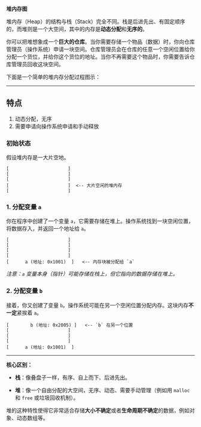 **堆内存图**

堆内存（Heap）的结构与栈（Stack）完全不同。栈是后进先出、有固定顺序的，而堆则是一个大空间，其中的内存是**动态分配**和**无序的**。

你可以把堆想象成一个**巨大的仓库**。当你需要存储一个物品（数据）时，你向仓库管理员（操作系统）申请一块空间。仓库管理员会在仓库的任意一个空闲位置给你分配一个货位，并给你这个货位的地址。当你不再需要这个物品时，你需要告诉仓库管理员回收这块空间。

下面是一个简单的堆内存分配过程图示：

---


## 特点

1. 动态分配，无序
2. 需要申请向操作系统申请和手动释放

### 初始状态

假设堆内存是一大片空地。

```
[                      ]
[                      ]
[                      ]
[                      ]  <-- 大片空闲的堆内存
[                      ]
```

### 1. 分配变量 `a`

你在程序中创建了一个变量 `a`，它需要存储在堆上。操作系统找到一块空闲位置，将数据存入，并返回一个地址给 `a`。

```
[                      ]
[                      ]
[                      ]
[                      ]
[      a (地址: 0x1001)  ]   <-- 内存块被分配给 `a`
```

_注意：`a` 变量本身（指针）可能存储在栈上，但它指向的数据存储在堆上。_

### 2. 分配变量 `b`

接着，你又创建了变量 `b`。操作系统可能在另一个空闲位置分配内存。这块内存**不一定**紧挨着 `a`。

```
[        b (地址: 0x2005) ]   <-- `b` 在另一个位置
[                      ]
[                      ]
[                      ]
[      a (地址: 0x1001)  ]
```

---

**核心区别：**

- **栈**：像叠盘子一样，有序、自上而下、后进先出。
    
- **堆**：像一个自由分配的大空间，无序、动态、需要手动管理（例如用 `malloc` 和 `free` 或垃圾回收机制）。
    

堆的这种特性使得它非常适合存储**大小不确定**或者**生命周期不确定**的数据，例如对象、动态数组等。